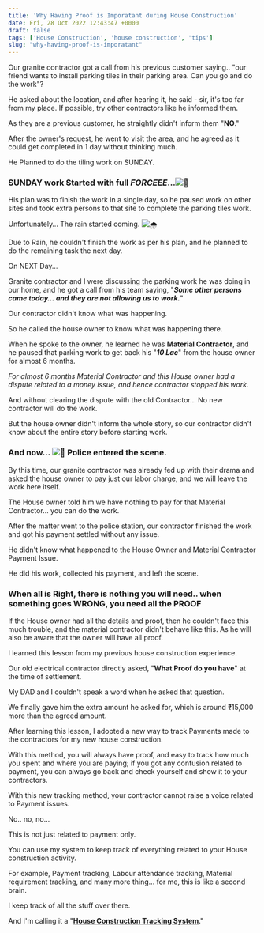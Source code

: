 ```yaml
---
title: 'Why Having Proof is Imporatant during House Construction'
date: Fri, 28 Oct 2022 12:43:47 +0000
draft: false
tags: ['House Construction', 'house construction', 'tips']
slug: "why-having-proof-is-imporatant"
---
```


Our granite contractor got a call from his previous customer saying.. "our friend wants to install parking tiles in their parking area. Can you go and do the work"? 

He asked about the location, and after hearing it, he said - sir, it's too far from my place. If possible, try other contractors like he informed them.

As they are a previous customer, he straightly didn't inform them "**NO**."

After the owner's request, he went to visit the area, and he agreed as it could get completed in 1 day without thinking much.

He Planned to do the tiling work on SUNDAY.

### **SUNDAY work Started with full _FORCEEE_…![👷](https://lh4.googleusercontent.com/8fP3nE8ORncVcQlOuLYPQieVsqn8WV6QuKX9RbXKwcVjJwl-_6RZRT_EZ7aCkV1Ia2Rafgop170CmUIn7rKmvwwNCsNaHTIQal7UMEFZH212k4-odLprVQSVTjobWkE0k1v4i2ZlCRr1BEyMof9spoyDwpzbAI9TzDGoh9wRAI42_amRDCxIPtay7g)**

His plan was to finish the work in a single day, so he paused work on other sites and took extra persons to that site to complete the parking tiles work.

Unfortunately… The rain started coming. ![🌧](https://lh3.googleusercontent.com/WUJnQ8SKJ_taWuOstSrPfJ2-l0y35HJsgCJHlW9FToRrO41b9n_a5h77sqzryFSC9Ux-0D8gao4W5Ms3LipcAJELOeFIEhS4uyp1RegnsloDEKFti_M55sAPB4YE0giue5cA5ckfTXkp5y1TAZtgDn1UA5qIb2vJnAfvQ_kEhb9qpQhQMN0QHWxaCQ)

Due to Rain, he couldn't finish the work as per his plan, and he planned to do the remaining task the next day.

On NEXT Day… 

Granite contractor and I were discussing the parking work he was doing in our home, and he got a call from his team saying, "**_Some other persons came today… and they are not allowing us to work._**"

Our contractor didn't know what was happening. 

So he called the house owner to know what was happening there. 

When he spoke to the owner, he learned he was **Material Contractor**, and he paused that parking work to get back his "_**10 Lac**_" from the house owner for almost 6 months.

_For almost 6 months Material Contractor and this House owner had a dispute related to a money issue, and hence contractor stopped his work._

And without clearing the dispute with the old Contractor... No new contractor will do the work. 

But the house owner didn't inform the whole story, so our contractor didn't know about the entire story before starting work. 

### ****And now...** ![👮](https://lh3.googleusercontent.com/eSoysdG3e8ypz5h8CaPQRIrM4IoW6t0JfHeBUoce5iU2n5GbLtuvJD79MPAG-pHr52Xmp41BT8FAQgsbdYCyZa5b5D1mZIyi9hO0C0LeIZN0J1KYSSNXug3Cc5DW7yEjPZSxgOy9-l6v7xUzkaRU6ngQZN1nZG3Sk9htxn1XE35qwmysSAfJntjJGw)** ****Police entered the scene.****

By this time, our granite contractor was already fed up with their drama and asked the house owner to pay just our labor charge, and we will leave the work here itself.

The House owner told him we have nothing to pay for that Material Contractor… you can do the work.

After the matter went to the police station, our contractor finished the work and got his payment settled without any issue.

He didn't know what happened to the House Owner and Material Contractor Payment Issue.

He did his work, collected his payment, and left the scene.

### **When all is Right, there is nothing you will need.. when something goes WRONG, you need all the PROOF**

If the House owner had all the details and proof, then he couldn't face this much trouble, and the material contractor didn't behave like this. As he will also be aware that the owner will have all proof.

I learned this lesson from my previous house construction experience. 

Our old electrical contractor directly asked, "**What Proof do you have**" at the time of settlement.

My DAD and I couldn't speak a word when he asked that question. 

We finally gave him the extra amount he asked for, which is around ₹15,000 more than the agreed amount. 

After learning this lesson, I adopted a new way to track Payments made to the contractors for my new house construction. 

With this method, you will always have proof, and easy to track how much you spent and where you are paying; if you got any confusion related to payment, you can always go back and check yourself and show it to your contractors. 

With this new tracking method, your contractor cannot raise a voice related to Payment issues. 

No.. no, no...

This is not just related to payment only. 

You can use my system to keep track of everything related to your House construction activity. 

For example, Payment tracking, Labour attendance tracking, Material requirement tracking, and many more thing… for me, this is like a second brain. 

I keep track of all the stuff over there. 

And I'm calling it a "**[House Construction Tracking System](https://houseconstructionguide.com/house-construction-tracking-system/)**."